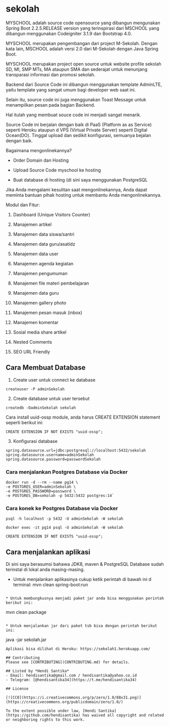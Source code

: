 # sekolah
MYSCHOOL adalah source code opensource yang dibangun mengunakan Spring Boot 2.2.5.RELEASE version yang terinspirasi dari
MSCHOOL yang dibangun menggunakan Codeigniter 3.1.9 dan Bootstrap 4.0.

MYSCHOOL merupakan pengembangan dari project M-Sekolah. Dengan kata lain, MSCHOOL adalah versi 2.0 dari M-Sekolah dengan Java Spring Boot.

MYSCHOOL merupakan project open source untuk website profile sekolah SD, MI, SMP MTs, MA ataupun SMA dan sederajat untuk menunjang transparasi informasi dan promosi sekolah.

Backend dari Source Code ini dibangun menggunakan template AdminLTE, yaitu template yang sangat umum bagi developer web saat ini.

Selain itu, source code ini juga menggunakan Toast Message untuk menampilkan pesan pada bagian Backend.

Hal itulah yang membuat souce code ini menjadi sangat menarik.

Source Code ini berjalan dengan baik di PaaS (Platform as as Service) seperti Heroku ataupun d VPS (Virtual Private Server) seperti Digital Ocean(DO).
Tinggal upload dan sedikit konfigurasi, semuanya bejalan dengan baik.

Bagaimana mengonlinekannya?

- Order Domain dan Hosting

- Upload Source Code myschool ke hosting

- Buat database di hosting (di sini saya menggunakan PostgreSQL


Jika Anda mengalami kesulitan saat mengonlinekannya, Anda dapat meminta bantuan pihak hosting untuk membantu Anda mengonlinekannya.


Modul dan Fitur:

1. Dashboard (Unique Visitors Counter)

2. Manajemen artikel

3. Manajemen data siswa/santri

4. Manajemen data guru/asatidz

5. Manajemen data user

6. Manajemen agenda kegiatan

7. Manajemen pengumuman

8. Manajemen file materi pembelajaran

9. Manajemen data guru

10. Manajemen gallery photo

11. Manajemen pesan masuk (inbox)

12. Manajemen komentar

13. Sosial media share artikel

14. Nested Comments

15. SEO URL Friendly

## Cara Membuat Database
1. Create user untuk connect ke database
```
createuser -P adminSekolah
```

2. Create database untuk user tersebut
```
createdb -OadminSekolah sekolah
```
Cara install uuid-ossp module, anda harus CREATE EXTENSION statement seperti berikut ini:
```
CREATE EXTENSION IF NOT EXISTS "uuid-ossp";
```

3. Konfigurasi database

```
spring.datasource.url=jdbc:postgresql://localhost:5432/sekolah
spring.datasource.username=adminSekolah
spring.datasource.password=passwordSekolah
```

### Cara menjalankan Postgres Database via Docker

```
docker run -d --rm --name pg14 \
-e POSTGRES_USER=adminSekolah \
-e POSTGRES_PASSWORD=password \
-e POSTGRES_DB=sekolah -p 5432:5432 postgres:14`
```

### Cara konek ke Postgres Database via Docker

```shell
psql -h localhost -p 5432 -U adminSekolah -W sekolah

docker exec -it pg14 psql -U adminSekolah -W sekolah

CREATE EXTENSION IF NOT EXISTS "uuid-ossp";
```

## Cara menjalankan aplikasi

Di sini saya berasumsi bahawa JDK8, maven & PostgreSQL Database sudah terinstal di lokal anda masing-masing.

* Untuk menjalankan aplikasinya cukup ketik perintah di bawah ini d terminal:
  mvn clean spring-boot:run

```

* Untuk membungkusnya menjadi paket jar anda bisa menggunakan perintah berikut ini:
```
mvn clean package
```

* Untuk menjalankan jar dari paket tsb bisa dengan perintah berikut ini:
```
java -jar sekolah.jar
```
Aplikasi bisa dilihat di Heroku: https://sekolah1.herokuapp.com/

## Contributing
Please see [CONTRIBUTING](CONTRIBUTING.md) for details.

## Listed by *Hendi Santika*
- Email: hendisantika@gmail.com / hendisantika@yahoo.co.id
- Telegram: [@hendisantika34](https://t.me/hendisantika34)

## License

[![CC0](https://i.creativecommons.org/p/zero/1.0/88x31.png)](https://creativecommons.org/publicdomain/zero/1.0/)

To the extent possible under law, [Hendi Santika](https://github.com/hendisantika) has waived all copyright and related or neighboring rights to this work.
